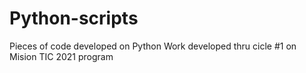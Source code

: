 # Python-scripts
Pieces of code developed on Python
Work developed thru cicle #1 on Mision TIC 2021 program
